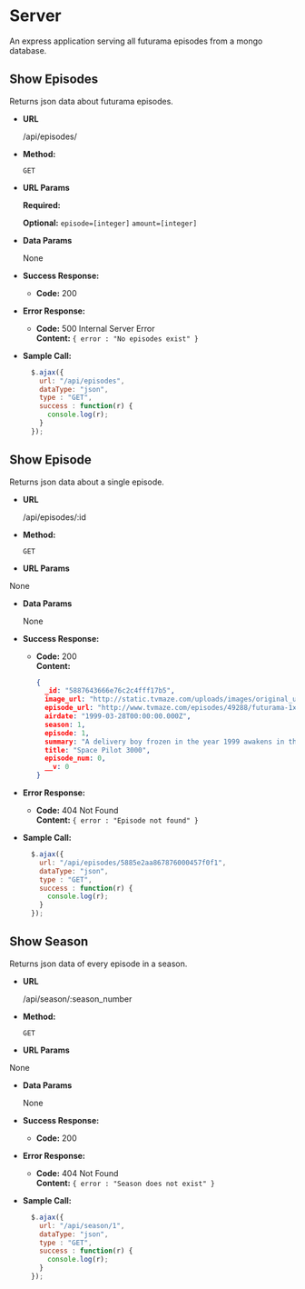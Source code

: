 # Server
An express application serving all futurama episodes from a mongo database.

**Show Episodes**
----
  Returns json data about futurama episodes.

* **URL**

  /api/episodes/

* **Method:**

  `GET`

*  **URL Params**

   **Required:**

   **Optional:**
   `episode=[integer]`
   `amount=[integer]`

* **Data Params**

  None

* **Success Response:**

  * **Code:** 200 <br />

* **Error Response:**

  * **Code:** 500 Internal Server Error <br />
    **Content:** `{ error : "No episodes exist" }`


* **Sample Call:**

  ```javascript
    $.ajax({
      url: "/api/episodes",
      dataType: "json",
      type : "GET",
      success : function(r) {
        console.log(r);
      }
    });
  ```

**Show Episode**
----
  Returns json data about a single episode.

* **URL**

  /api/episodes/:id

* **Method:**

  `GET`

*  **URL Params**

  None

* **Data Params**

  None

* **Success Response:**

  * **Code:** 200 <br />
    **Content:**
    ```json
    {
      _id: "5887643666e76c2c4fff17b5",
      image_url: "http://static.tvmaze.com/uploads/images/original_untouched/57/143950.jpg",
      episode_url: "http://www.tvmaze.com/episodes/49288/futurama-1x01-space-pilot-3000",
      airdate: "1999-03-28T00:00:00.000Z",
      season: 1,
      episode: 1,
      summary: "A delivery boy frozen in the year 1999 awakens in the year 3000. Phillip J. Fry delivers a pizza to a Cryogenics lab on New Years eve, only to discover that it is a prank delivery and then accidentally falls into a open cryogenics chamber, is put to sleep and wakes up in the far future.",
      title: "Space Pilot 3000",
      episode_num: 0,
      __v: 0
    }
    ```

* **Error Response:**

  * **Code:** 404 Not Found <br />
    **Content:** `{ error : "Episode not found" }`


* **Sample Call:**

  ```javascript
    $.ajax({
      url: "/api/episodes/5885e2aa867876000457f0f1",
      dataType: "json",
      type : "GET",
      success : function(r) {
        console.log(r);
      }
    });
  ```

**Show Season**
----
  Returns json data of every episode in a season.

* **URL**

  /api/season/:season_number

* **Method:**

  `GET`

*  **URL Params**

  None

* **Data Params**

  None

* **Success Response:**

  * **Code:** 200 <br />

* **Error Response:**

  * **Code:** 404 Not Found <br />
    **Content:** `{ error : "Season does not exist" }`


* **Sample Call:**

  ```javascript
    $.ajax({
      url: "/api/season/1",
      dataType: "json",
      type : "GET",
      success : function(r) {
        console.log(r);
      }
    });
  ```
